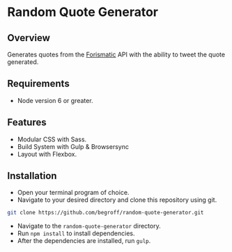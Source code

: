 # Random Quote Generator

## Overview

Generates quotes from the [Forismatic](http://forismatic.com/en/) API with the ability to tweet the quote generated.

## Requirements

- Node version 6 or greater.

## Features

- Modular CSS with Sass.
- Build System with Gulp & Browsersync
- Layout with Flexbox.

## Installation

- Open your terminal program of choice.
- Navigate to your desired directory and clone this repository using git.

```bash
git clone https://github.com/begroff/random-quote-generator.git
```

- Navigate to the `random-quote-generator` directory.
- Run `npm install` to install dependencies.
- After the dependencies are installed, run `gulp`.